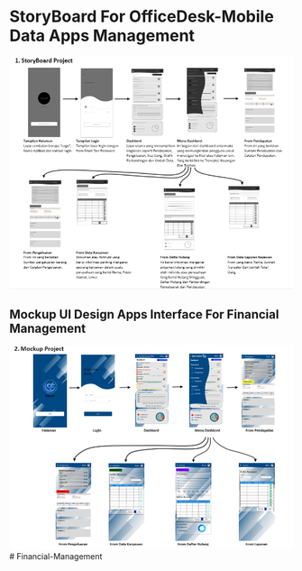 # StoryBoard For OfficeDesk-Mobile Data Apps Management
![Story Bord](storybord.png)


## Mockup UI Design Apps Interface For Financial Management


![Mockup](mockup.png)# Financial-Management
